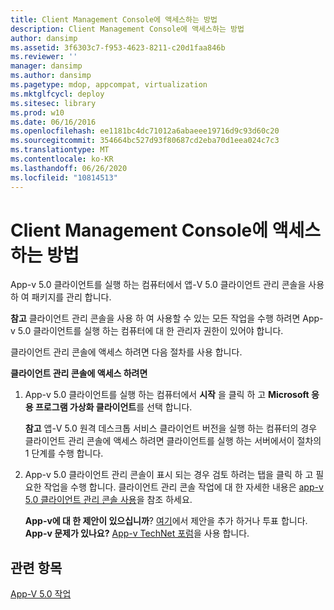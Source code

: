 ```yaml
---
title: Client Management Console에 액세스하는 방법
description: Client Management Console에 액세스하는 방법
author: dansimp
ms.assetid: 3f6303c7-f953-4623-8211-c20d1faa846b
ms.reviewer: ''
manager: dansimp
ms.author: dansimp
ms.pagetype: mdop, appcompat, virtualization
ms.mktglfcycl: deploy
ms.sitesec: library
ms.prod: w10
ms.date: 06/16/2016
ms.openlocfilehash: ee1181bc4dc71012a6abaeee19716d9c93d60c20
ms.sourcegitcommit: 354664bc527d93f80687cd2eba70d1eea024c7c3
ms.translationtype: MT
ms.contentlocale: ko-KR
ms.lasthandoff: 06/26/2020
ms.locfileid: "10814513"
---
```

# Client Management Console에 액세스하는 방법


App-v 5.0 클라이언트를 실행 하는 컴퓨터에서 앱-V 5.0 클라이언트 관리 콘솔을 사용 하 여 패키지를 관리 합니다.

**참고**  클라이언트 관리 콘솔을 사용 하 여 사용할 수 있는 모든 작업을 수행 하려면 App-v 5.0 클라이언트를 실행 하는 컴퓨터에 대 한 관리자 권한이 있어야 합니다.

 

클라이언트 관리 콘솔에 액세스 하려면 다음 절차를 사용 합니다.

**클라이언트 관리 콘솔에 액세스 하려면**

1.  App-v 5.0 클라이언트를 실행 하는 컴퓨터에서 **시작** 을 클릭 하 고 **Microsoft 응용 프로그램 가상화 클라이언트**를 선택 합니다.

    **참고**  앱-V 5.0 원격 데스크톱 서비스 클라이언트 버전을 실행 하는 컴퓨터의 경우 클라이언트 관리 콘솔에 액세스 하려면 클라이언트를 실행 하는 서버에서이 절차의 1 단계를 수행 합니다.

     

2.  App-v 5.0 클라이언트 관리 콘솔이 표시 되는 경우 검토 하려는 탭을 클릭 하 고 필요한 작업을 수행 합니다. 클라이언트 관리 콘솔 작업에 대 한 자세한 내용은 [app-v 5.0 클라이언트 관리 콘솔 사용](using-the-app-v-50-client-management-console.md)을 참조 하세요.

    **App-v에 대 한 제안이 있으십니까**? [여기](http://appv.uservoice.com/forums/280448-microsoft-application-virtualization)에서 제안을 추가 하거나 투표 합니다. **App-v 문제가 있나요?** [App-v TechNet 포럼](https://social.technet.microsoft.com/Forums/home?forum=mdopappv)을 사용 합니다.

## 관련 항목


[App-V 5.0 작업](operations-for-app-v-50.md)

 

 





